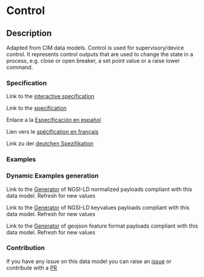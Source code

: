 # Control

## Description 

Adapted from CIM data models. Control is used for supervisory/device control. It represents control outputs that are used to change the state in a process, e.g. close or open breaker, a set point value or a raise lower command.
### Specification

Link to the [interactive specification](https://swagger.lab.fiware.org/?url=https://smart-data-models.github.io/dataModel.EnergyCIM/Control/swagger.yaml)

Link to the [specification](https://smart-data-models.github.io/dataModel.EnergyCIM/Control/doc/spec.md)

Enlace a la [Especificación en español](https://smart-data-models.github.io/dataModel.EnergyCIM/Control/doc/spec_ES.md)

Lien vers le [spécification en français](https://smart-data-models.github.io/dataModel.EnergyCIM/Control/doc/spec_FR.md)

Link zu der [deutchen Spezifikation](https://smart-data-models.github.io/dataModel.EnergyCIM/Control/doc/spec_DE.md)
### Examples
### Dynamic Examples generation

Link to the [Generator](https://smartdatamodels.org/extra/ngsi-ld_generator_v0.92.php?schemaUrl=https://raw.githubusercontent.com/smart-data-models/dataModel.EnergyCIM/master/Control/schema.json&email=info@smartdatamodels.org) of NGSI-LD normalized payloads compliant with this data model. Refresh for new values

Link to the [Generator](https://smartdatamodels.org/extra/ngsi-ld_generator_keyvalues_v0.92.php?schemaUrl=https://raw.githubusercontent.com/smart-data-models/dataModel.EnergyCIM/master/Control/schema.json&email=info@smartdatamodels.org) of NGSI-LD keyvalues payloads compliant with this data model. Refresh for new values

Link to the [Generator](https://smartdatamodels.org/extra/geojson_features_generator_v1.0.php?schemaUrl=https://raw.githubusercontent.com/smart-data-models/dataModel.EnergyCIM/master/Control/schema.json&email=info@smartdatamodels.org) of geojson feature format payloads compliant with this data model. Refresh for new values
### Contribution

 If you have any issue on this data model you can raise an [issue](https://github.com/smart-data-models/dataModel.EnergyCIM/issues)  or contribute with a [PR](https://github.com/smart-data-models/dataModel.EnergyCIM/pulls)